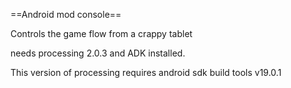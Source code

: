 ==Android mod console==

Controls the game flow from a crappy tablet

needs processing 2.0.3 and ADK installed.

This version of processing requires android sdk build tools v19.0.1
